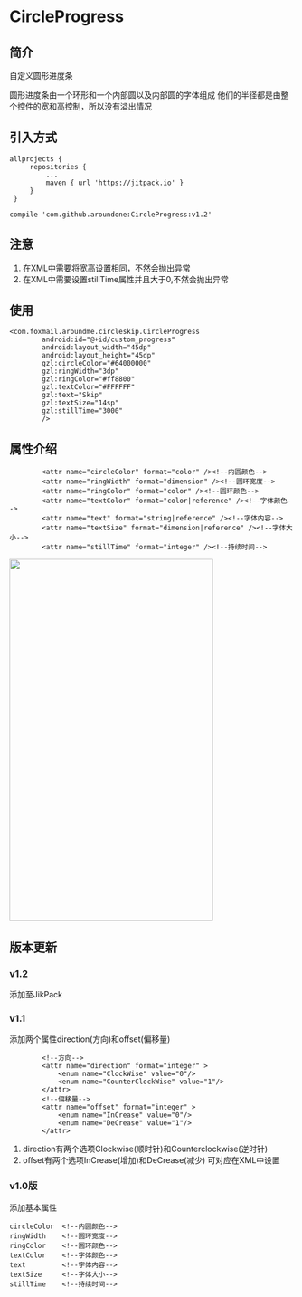 # CircleProgress











## 简介
  自定义圆形进度条

  圆形进度条由一个环形和一个内部圆以及内部圆的字体组成
  他们的半径都是由整个控件的宽和高控制，所以没有溢出情况
  
## 引入方式


   ```
   allprojects {
		repositories {
			...
			maven { url 'https://jitpack.io' }
		}
	}
   ```
   
   ```
  compile 'com.github.aroundone:CircleProgress:v1.2'
   ```

## 注意

  1. 在XML中需要将宽高设置相同，不然会抛出异常
  2. 在XML中需要设置stillTime属性并且大于0,不然会抛出异常

## 使用
  ```
  <com.foxmail.aroundme.circleskip.CircleProgress
          android:id="@+id/custom_progress"
          android:layout_width="45dp"
          android:layout_height="45dp"
          gzl:circleColor="#64000000"
          gzl:ringWidth="3dp"
          gzl:ringColor="#ff8800"
          gzl:textColor="#FFFFFF"
          gzl:text="Skip"
          gzl:textSize="14sp"
          gzl:stillTime="3000"
          />
```

## 属性介绍
  ```
          <attr name="circleColor" format="color" /><!--内圆颜色-->
          <attr name="ringWidth" format="dimension" /><!--圆环宽度-->
          <attr name="ringColor" format="color" /><!--圆环颜色-->
          <attr name="textColor" format="color|reference" /><!--字体颜色-->
          <attr name="text" format="string|reference" /><!--字体内容-->
          <attr name="textSize" format="dimension|reference" /><!--字体大小-->
          <attr name="stillTime" format="integer" /><!--持续时间-->
```


<img src="https://github.com/aroundone/GifRepository/blob/master/CircleProgress/CircleProgress.gif" width=360 height=640 />

## 版本更新

###  v1.2
添加至JikPack

###  v1.1

添加两个属性direction(方向)和offset(偏移量)
```
        <!--方向-->
        <attr name="direction" format="integer" >
            <enum name="ClockWise" value="0"/>
            <enum name="CounterClockWise" value="1"/>
        </attr>
        <!--偏移量-->
        <attr name="offset" format="integer" >
            <enum name="InCrease" value="0"/>
            <enum name="DeCrease" value="1"/>
        </attr>
```
1. direction有两个选项Clockwise(顺时针)和Counterclockwise(逆时针)
2. offset有两个选项InCrease(增加)和DeCrease(减少)
可对应在XML中设置

### v1.0版
添加基本属性

```
circleColor  <!--内圆颜色-->
ringWidth    <!--圆环宽度-->
ringColor    <!--圆环颜色-->
textColor    <!--字体颜色-->
text         <!--字体内容-->
textSize     <!--字体大小-->
stillTime    <!--持续时间-->
```
